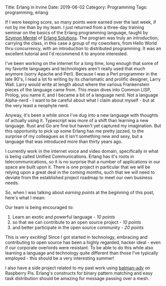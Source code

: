 Title: Erlang in Irvine
Date: 2019-06-02
Category: Programming
Tags: programming, erlang


If I were keeping score, so many points were earned over the last week, if not
by me than by my team. I just returned from a three-day training seminar on the
basics of the Erlang programming language, taught by [Szymon
Mentel](https://twitter.com/szymonmentel) of [Erlang
Solutions](https://www.erlang-solutions.com/). The program was truly an
introduction, carrying the class, in this case a group of my coworkers, from
Hello World thru concurrency, with an introduction to distributed programming.
It was an excellent tutorial and I'd recommend it to anyone interested.

I've been working on the internet for a long time, long enough that some of my
favorite languages and technologies aren't really used that much anymore (sorry
Apache and Perl). Because I was a Perl programmer in the late 90's, I read a
lot fo writing by its charismatic and prolific designer, Larry Wall. Larry would
write at length about where the various Frankenstein pieces of the language came
from. This mean dives into Common LISP, Prolog, you name it, and I became a bit
of a language nerd. Not a language Alpha-nerd - I want to be careful about what
I claim about myself - but at the very least a neophyte nerd.

Anyway, it's been a while since I've dug into a new language with thoughts of
actually using it. Typescript was more of a shift than learning a new language.
Rust and Go are fine but haven't yet captured my imagination. But this opportunity
to pick up some Erlang has me pretty jazzed, to the surprise of my colleagues as
it isn't something new and sexy, but a language that was introduced more than
thirty years ago.

I currently work in the internet voice and video domain, specifically in what is
being called Unified Communications. Erlang has it's roots in
telecommunications, so it is no surprise that a number of applications in our
space are built upon it. There is one project in particular that we will be
relying upon a great deal in the coming months, such that we will need to
deviate from the established project roadmap to meet our own business needs.

So, when I was talking about _earning points_ at the beginning of this post,
here's what I mean:

Our team is being encouraged to:

1. Learn an exotic and powerful language - _10 points_
1. so that we can contribute to an open source project - _10 points_
1. and better participate in the open source community - _20 points_

This is very exciting! Since I got started in technology, embracing and
contributing to open source has been a highly regarded, hacker ideal - even if
our corporate overlords were resistant. To be able to do this while also
learning a language and technology quite different than those I've typically
employed - this should be a very interesting summer!

I also have a side project related to my past work using
[batman-adv](https://www.open-mesh.org/projects/batman-adv/wiki) on Raspberry
Pis. Erlang's constructs for binary pattern matching and easy task distribution
should be amazing for message passing over a mesh.
